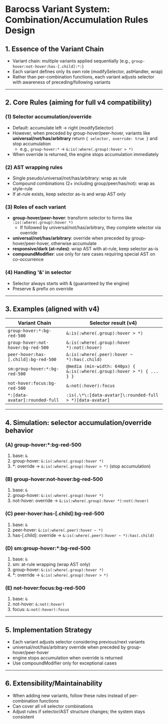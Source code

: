 # Barocss Variant System: Combination/Accumulation Rules Design

## 1. Essence of the Variant Chain
- Variant chain: multiple variants applied sequentially (e.g., `group-hover:not-hover:has-[.child]:*:`)
- Each variant defines only its own role (modifySelector, astHandler, wrap)
- Rather than per-combination functions, each variant adjusts selector with awareness of preceding/following variants

---

## 2. Core Rules (aiming for full v4 compatibility)

### (1) Selector accumulation/override
- Default: accumulate left → right (modifySelector)
- However, when preceded by group-hover/peer-hover, variants like **universal/not/has/arbitrary** return `{ selector, override: true }` and stop accumulation
  - e.g., `group-hover:*` → `&:is(:where(.group):hover > *)`
- When override is returned, the engine stops accumulation immediately

### (2) AST wrapping rules
- Single pseudo/universal/not/has/arbitrary: wrap as rule
- Compound combinations (2+ including group/peer/has/not): wrap as style-rule
- If at-rule exists, keep selector as-is and wrap AST only

### (3) Roles of each variant
- **group-hover/peer-hover**: transform selector to forms like `:is(:where(.group):hover *)`
  - If followed by universal/not/has/arbitrary, they complete selector via override
- **universal/not/has/arbitrary**: override when preceded by group-hover/peer-hover, otherwise accumulate
- **responsive/dark (at-rules)**: wrap AST with at-rule, keep selector as-is
- **compoundModifier**: use only for rare cases requiring special AST on co-occurrence

### (4) Handling '&' in selector
- Selector always starts with & (guaranteed by the engine)
- Preserve & prefix on override

---

## 3. Examples (aligned with v4)

| Variant Chain                      | Selector result (v4)               |
|------------------------------------|---------------------------------------------|
| `group-hover:*:bg-red-500`         | `&:is(:where(.group):hover > *)`            |
| `group-hover:not-hover:bg-red-500` | `&:is(:where(.group):hover *):not(:hover)`  |
| `peer-hover:has-[.child]:bg-red-500`| `&:is(:where(.peer):hover ~ *):has(.child)` |
| `sm:group-hover:*:bg-red-500`      | `@media (min-width: 640px) { &:is(:where(.group):hover > *) { ... } }` |
| `not-hover:focus:bg-red-500`       | `&:not(:hover):focus`                       |
| `*:[data-avatar]:rounded-full`     | `:is(.\*\:[data-avatar]\:rounded-full > *)[data-avatar]` |

---

## 4. Simulation: selector accumulation/override behavior

### (A) group-hover:*:bg-red-500
1. base: `&`
2. group-hover: `&:is(:where(.group):hover *)`
3. *: override → `&:is(:where(.group):hover > *)` (stop accumulation)

### (B) group-hover:not-hover:bg-red-500
1. base: `&`
2. group-hover: `&:is(:where(.group):hover *)`
3. not-hover: override → `&:is(:where(.group):hover *):not(:hover)`

### (C) peer-hover:has-[.child]:bg-red-500
1. base: `&`
2. peer-hover: `&:is(:where(.peer):hover ~ *)`
3. has-[.child]: override → `&:is(:where(.peer):hover ~ *):has(.child)`

### (D) sm:group-hover:*:bg-red-500
1. base: `&`
2. sm: at-rule wrapping (wrap AST only)
3. group-hover: `&:is(:where(.group):hover *)`
4. *: override → `&:is(:where(.group):hover > *)`

### (E) not-hover:focus:bg-red-500
1. base: `&`
2. not-hover: `&:not(:hover)`
3. focus: `&:not(:hover):focus`

---

## 5. Implementation Strategy
- Each variant adjusts selector considering previous/next variants
- universal/not/has/arbitrary override when preceded by group-hover/peer-hover
- engine stops accumulation when override is returned
- Use compoundModifier only for exceptional cases

---

## 6. Extensibility/Maintainability
- When adding new variants, follow these rules instead of per-combination functions
- Can cover all v4 selector combinations
- Adjust rules if selector/AST structure changes; the system stays consistent